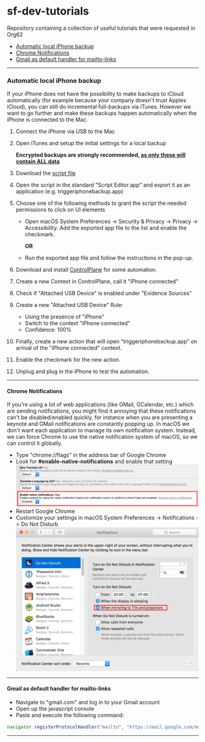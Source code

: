 # sf-dev-tutorials
Repository containing a collection of useful tutorials that were requested in Org62

* [Automatic local iPhone backup](#automatic-local-iphone-backup)
* [Chrome Notifications](#chrome-notifications)
* [Gmail as default handler for mailto-links](#gmail-as-default-handler-for-mailto-links)

---

### Automatic local iPhone backup

If your iPhone does not have the possibility to make backups to iCloud automatically (for example because your company doesn't trust Apples iCloud), you can still do incremental full-backups via iTunes. However we want to go further and make these backups happen automatically when the iPhone is connected to the Mac.

1. Connect the iPhone via USB to the Mac
2. Open iTunes and setup the initial settings for a local backup

    **Encrypted backups are strongly recommended, [as only these will contain ALL data](https://support.apple.com/en-us/HT205220)**

3. Download the [script file](scripts/triggeriphonebackup.applescript)
4. Open the script in the standard "Script Editor.app" and export it as an application (e.g. triggeriphonebackup.app)
5. Choose one of the following methods to grant the script the needed permissions to click on UI elements
    * Open macOS System Preferences -> Security & Privacy -> Privacy -> Accessibility. Add the exported app file to the list and enable the checkmark.

        **OR**

    * Run the exported app file and follow the instructions in the pop-up.
6. Download and install [ControlPlane](https://www.controlplaneapp.com/) for some automation.
7. Create a new Context in ControlPlane, call it "iPhone connected"
8. Check if "Attached USB Device" is enabled under "Evidence Sources"
9. Create a new "Attached USB Device" Rule:
    * Using the presence of "iPhone"
    * Switch to the context "iPhone connected"
    * Confidence: 100%
10. Finally, create a new action that will open "triggeriphonebackup.app" on arrival of the "iPhone connected" context.
11. Enable the checkmark for the new action.
12. Unplug and plug in the iPhone to test the automation.

---

#### Chrome Notifications

If you're using a lot of web applications (like GMail, GCalendar, etc.) which are sending notifications, you might find it annoying that these notifications can't be disabled/enabled quickly, for instance when you are presenting a keynote and GMail notifications are constantly popping up. In macOS we don't want each application to manage its own notification system. Instead, we can force Chrome to use the native notification system of macOS, so we can control it globally.

* Type "chrome://flags" in the address bar of Google Chrome
* Look for **#enable-native-notifications** and enable that setting
![chrome-settings](images/chrome-notifications/chrome-notifications-1.png)
* Restart Google Chrome
* Customize your settings in macOS System Preferences -> Notifications -> Do Not Disturb
![notification-settings](images/chrome-notifications/chrome-notifications-2.png)

---

#### Gmail as default handler for mailto-links

* Navigate to "gmail.com" and log in to your Gmail account
* Open up the javascript console
* Paste and execute the following command:
```javascript
navigator.registerProtocolHandler("mailto", "https://mail.google.com/mail/?extsrc=mailto&url=%s", "Gmail");
```

---

